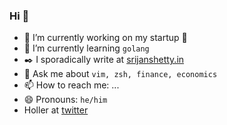 ### Hi 👋
- 🔭 I’m currently working on my startup :rocket: 
- 🌱 I’m currently learning `golang`
- :black_nib: I sporadically write at [srijanshetty.in](https://srijanshetty.in)
- 💬 Ask me about `vim, zsh, finance, economics`
- 📫 How to reach me: ...
- 😄 Pronouns: `he/him`
- Holler at [twitter](https://twitter.com/srijanshetty)
